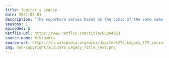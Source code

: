 ```yaml
---
title: Jupiter's Legacy
date: 2021-06-01
description: 'The superhero series based on the comic of the same name was cancelled after one season, however Netlic ordered a spin-off: "Super Crooks".'
seasons: 1
episodes: 8
netflix-url: https://www.netflix.com/title/80244953
source-name: Wikipedia  
source-url: https://en.wikipedia.org/wiki/Jupiter%27s_Legacy_(TV_series)
img: non-copyright/Jupiters_Legacy_Title_Text.png
---
```



